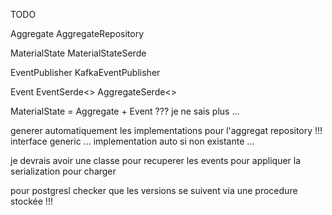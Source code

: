 TODO

Aggregate
AggregateRepository<T>

MaterialState
MaterialStateSerde

EventPublisher
KafkaEventPublisher

Event
EventSerde<>
AggregateSerde<>

MaterialState = Aggregate + Event ??? je ne sais plus ...

generer automatiquement les implementations pour l'aggregat repository !!!
interface generic ... implementation auto si non existante ...

je devrais avoir une classe pour recuperer les events
pour appliquer la serialization
pour charger

pour postgresl checker que les versions se suivent via une procedure stockée !!!
